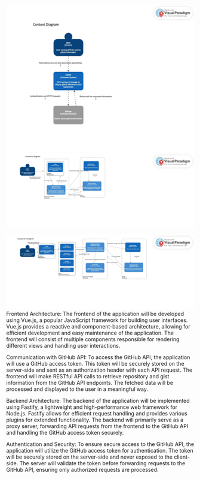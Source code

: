 
![alt_text](https://github.com/geeta-kukreja/geeta_se577/blob/bfacb8837415e7236eecf9dd55b97c6c87b6294f/architecture%20images/Context.jpg?raw=true)
![alt_text](https://github.com/geeta-kukreja/geeta_se577/blob/c41f81793caf5037a225600bec3ec5dfc1642a9e/architecture%20images/Container.jpg?raw=true)

![alt_text](https://github.com/geeta-kukreja/geeta_se577/blob/ce961419ff2fbe5edda148242ecdc2cf82f20780/architecture%20images/Component.jpg?raw=true)
Frontend Architecture:
The frontend of the application will be developed using Vue.js, a popular JavaScript framework for building user interfaces. Vue.js provides a reactive and component-based architecture, allowing for efficient development and easy maintenance of the application. The frontend will consist of multiple components responsible for rendering different views and handling user interactions.

Communication with GitHub API:
To access the GitHub API, the application will use a GitHub access token. This token will be securely stored on the server-side and sent as an authorization header with each API request. The frontend will make RESTful API calls to retrieve repository and gist information from the GitHub API endpoints. The fetched data will be processed and displayed to the user in a meaningful way.

Backend Architecture:
The backend of the application will be implemented using Fastify, a lightweight and high-performance web framework for Node.js. Fastify allows for efficient request handling and provides various plugins for extended functionality. The backend will primarily serve as a proxy server, forwarding API requests from the frontend to the GitHub API and handling the GitHub access token securely.

Authentication and Security:
To ensure secure access to the GitHub API, the application will utilize the GitHub access token for authentication. The token will be securely stored on the server-side and never exposed to the client-side. The server will validate the token before forwarding requests to the GitHub API, ensuring only authorized requests are processed.
